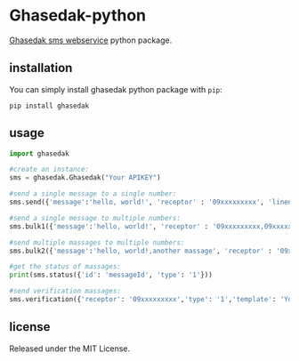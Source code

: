 # Ghasedak-python

[Ghasedak sms webservice](https://ghasedak.me) python package.

## installation

You can simply install ghasedak python package with `pip`:

```shell
pip install ghasedak
```

## usage


```python
import ghasedak

#create an instance:
sms = ghasedak.Ghasedak("Your APIKEY")

#send a single message to a single number:
sms.send({'message':'hello, world!', 'receptor' : '09xxxxxxxxx', 'linenumber': 'xxxx', 'senddate': '', 'checkid': ''})

#send a single message to multiple numbers:
sms.bulk1({'message':'hello, world!', 'receptor' : '09xxxxxxxxx,09xxxxxxxxx,09xxxxxxxxx', 'linenumber': 'xxxx', 'senddate': '', 'checkid': ''})

#send multiple massages to multiple numbers:
sms.bulk2({'message':'hello, world!,another massage', 'receptor' : '09xxxxxxxxx,09xxxxxxxxx,09xxxxxxxxx', 'linenumber': 'xxxx', 'senddate': '', 'checkid': ''})

#get the status of massages:
print(sms.status({'id': 'messageId', 'type': '1'}))

#send verification massages:
sms.verification({'receptor': '09xxxxxxxxx','type': '1','template': 'Your Template','ip': 'Your Ip','param1': '','param2': '','param3': ''})
```

## license

Released under the MIT License.
